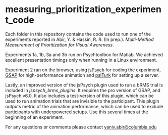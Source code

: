 # measuring_prioritization_experiment_code
Each folder in this repository contains the code used to run one of the experiments reported in Abir, Y. & Hassin, R. R. (In prep.). _Multi-Method Measurement of Prioritization for Visual Awareness_.

Experiments 1a, 1b, 3a and 3b run on Psychtoolbox for Matlab. We achieved excellent presentation timings only when running in a Linux environment.

Experiment 2 ran on the browser, using [jsPsych](https://www.jspsych.org) for coding the experiment, [GSAP](https://greensock.com/gsap/) for high-performance animation and [psiTurk](https://psiturk.org) for setting up a server.

Lastly, an improved version of the jsPsych plugin used to run a bRMS trial is included in _jspsych_brms_plugins_. It requires the pro version of GSAP, and jsPsych v6.0.
It also includes a test-version of this plugin, which can be used to run animation trials that are invisible to the participant. This plugin outputs metric of the animation performance, which can be used to exclude participants with underpowered setups. Use this several times at the beginning of an experiment.

For any questions or comments please contact yaniv.abir@columbia.edu
